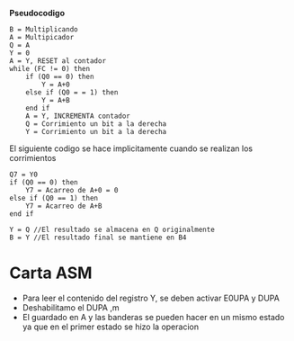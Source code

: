 **Pseudocodigo**

```
B = Multiplicando
A = Multipicador
Q = A
Y = 0
A = Y, RESET al contador 
while (FC != 0) then
	if (Q0 == 0) then
		Y = A+0
	else if (Q0 = = 1) then
		Y = A+B
	end if
	A = Y, INCREMENTA contador
	Q = Corrimiento un bit a la derecha
	Y = Corrimiento un bit a la derecha
```

El siguiente codigo se hace implicitamente cuando se realizan los corrimientos
```
Q7 = Y0
if (Q0 == 0) then
	Y7 = Acarreo de A+0 = 0
else if (Q0 == 1) then
	Y7 = Acarreo de A+B
end if

Y = Q //El resultado se almacena en Q originalmente
B = Y //El resultado final se mantiene en B4
```

# Carta ASM

- Para leer el contenido del registro Y, se deben activar E0UPA y DUPA
- Deshabilitamo el DUPA ,m 
- El guardado en A y las banderas se pueden hacer en un mismo estado ya que en el primer estado se hizo la operacion